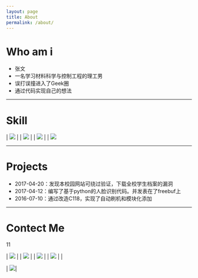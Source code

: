 ```yaml
---
layout: page
title: About
permalink: /about/
---
```

#  Who am i
- 张文
- 一名学习材料科学与控制工程的理工男
- 误打误撞进入了Geek圈
- 通过代码实现自己的想法

------
# Skill

|  [![](https://img.shields.io/badge/Python-2.7.*-brightgreen.svg)]() | | [![](https://img.shields.io/badge/ubuntu-16.04-brightgreen.svg)]() |  |  [![](https://img.shields.io/badge/Mysql-5.7*-brightgreen.svg)]()  | | [![](https://img.shields.io/badge/OpenCV-3.2.0-brightgreen.svg)]()






---
# Projects
- 2017-04-20：发现本校园网站可绕过验证，下载全校学生档案的漏洞
- 2017-04-12：编写了基于python的人脸识别代码。并发表在了freebuf上
- 2016-07-10：通过改造C118，实现了自动刷机和模块化添加

---
# Contect Me
11

|  [![](https://img.shields.io/badge/TEL-15294705728-blue.svg)]()    | |      [![](https://img.shields.io/badge/Github-0x024-blue.svg)](http://github.com/0x024) | | [![](https://img.shields.io/badge/Facebook-facebook-blue.svg)](https://www.facebook.com/wenzhang521) | | [![](https://img.shields.io/badge/Weibo-weibo-blue.svg)](http://weibo.com/miniwenwen) | |


| [![](https://img.shields.io/badge/Gmail-zw97073966%40gmail.com-blue.svg)]()|














